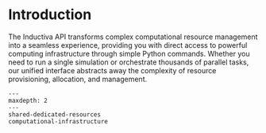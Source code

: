 # Introduction

The Inductiva API transforms complex computational resource management into a seamless experience, providing you with direct access to powerful computing infrastructure through simple Python commands. Whether you need to run a single simulation or orchestrate thousands of parallel tasks, our unified interface abstracts away the complexity of resource provisioning, allocation, and management.

```{toctree}
---
maxdepth: 2
---
shared-dedicated-resources
computational-infrastructure